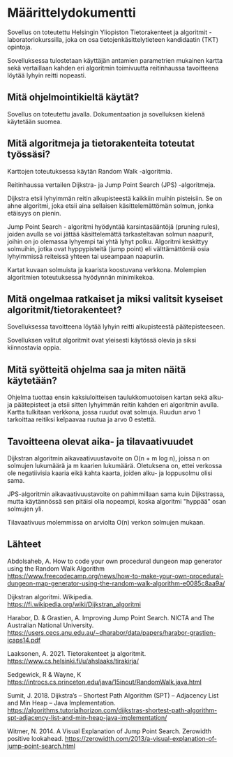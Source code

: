 # Määrittelydokumentti 

Sovellus on toteutettu Helsingin Yliopiston Tietorakenteet ja algoritmit -laboratoriokurssilla, joka on osa tietojenkäsittelytieteen kandidaatin (TKT) opintoja.

Sovelluksessa tulostetaan käyttäjän antamien parametrien mukainen kartta sekä vertaillaan kahden eri algoritmin toimivuutta reitinhaussa tavoitteena löytää lyhyin reitti nopeasti.  

## Mitä ohjelmointikieltä käytät?

Sovellus on toteutettu javalla.
Dokumentaation ja sovelluksen kielenä käytetään suomea.

## Mitä algoritmeja ja tietorakenteita toteutat työssäsi?

Karttojen toteutuksessa käytän Random Walk -algoritmia.

Reitinhaussa vertailen Dijkstra- ja Jump Point Search (JPS) -algoritmeja. 

Dijkstra etsii lyhyimmän reitin alkupisteestä kaikkiin muihin pisteisiin. Se on ahne algoritmi, joka etsii aina sellaisen käsittelemättömän solmun, jonka etäisyys on pienin.

Jump Point Search - algoritmi hyödyntää karsintasääntöjä (pruning rules), joiden avulla se voi jättää käsittelemättä tarkasteltavan solmun naapurit, joihin on jo olemassa lyhyempi tai yhtä lyhyt polku. Algoritmi keskittyy solmuihin, jotka ovat hyppypisteitä (jump point) eli välttämättömiä osia lyhyimmissä reiteissä yhteen tai useampaan naapuriin.

Kartat kuvaan solmuista ja kaarista koostuvana verkkona. Molempien algoritmien toteutuksessa hyödynnän minimikekoa.

## Mitä ongelmaa ratkaiset ja miksi valitsit kyseiset algoritmit/tietorakenteet?

Sovelluksessa tavoitteena löytää lyhyin reitti alkupisteestä päätepisteeseen.

Sovelluksen valitut algoritmit ovat yleisesti käytössä olevia ja siksi kiinnostavia oppia.

## Mitä syötteitä ohjelma saa ja miten näitä käytetään?

Ohjelma tuottaa ensin kaksiuloitteisen  taulukkomuotoisen kartan sekä alku- ja päätepisteet ja etsii sitten lyhyimmän reitin kahden eri algoritmin avulla. Kartta tulkitaan verkkona, jossa ruudut ovat solmuja. Ruudun arvo 1 tarkoittaa reitiksi kelpaavaa ruutua ja arvo 0 estettä.

## Tavoitteena olevat aika- ja tilavaativuudet 

Dijkstran algoritmin aikavaativuustavoite on O(n + m log n), joissa n on solmujen lukumäärä ja m kaarien lukumäärä. Oletuksena on, ettei verkossa ole negatiivisia kaaria eikä kahta kaarta, joiden alku- ja loppusolmu olisi sama.

JPS-algoritmin aikavaativuustavoite on pahimmillaan sama kuin Dijkstrassa, mutta käytännössä sen pitäisi olla nopeampi, koska algoritmi "hyppää" osan solmujen yli.

Tilavaativuus molemmissa on arviolta O(n) verkon solmujen mukaan.

## Lähteet

Abdolsaheb, A. How to code your own procedural dungeon map generator using the Random Walk Algorithm
https://www.freecodecamp.org/news/how-to-make-your-own-procedural-dungeon-map-generator-using-the-random-walk-algorithm-e0085c8aa9a/

Dijkstran algoritmi. Wikipedia. https://fi.wikipedia.org/wiki/Dijkstran_algoritmi

Harabor, D. & Grastien, A.
Improving Jump Point Search. NICTA and The Australian National University. 
https://users.cecs.anu.edu.au/~dharabor/data/papers/harabor-grastien-icaps14.pdf 

Laaksonen, A. 2021. Tietorakenteet ja algoritmit. https://www.cs.helsinki.fi/u/ahslaaks/tirakirja/ 

Sedgewick, R & Wayne, K https://introcs.cs.princeton.edu/java/15inout/RandomWalk.java.html

Sumit, J. 2018. Dijkstra’s – Shortest Path Algorithm (SPT) – Adjacency List and Min Heap – Java Implementation. https://algorithms.tutorialhorizon.com/dijkstras-shortest-path-algorithm-spt-adjacency-list-and-min-heap-java-implementation/ 

Witmer, N. 2014. A Visual Explanation of Jump Point Search. Zerowidth positive lookahead.
https://zerowidth.com/2013/a-visual-explanation-of-jump-point-search.html

